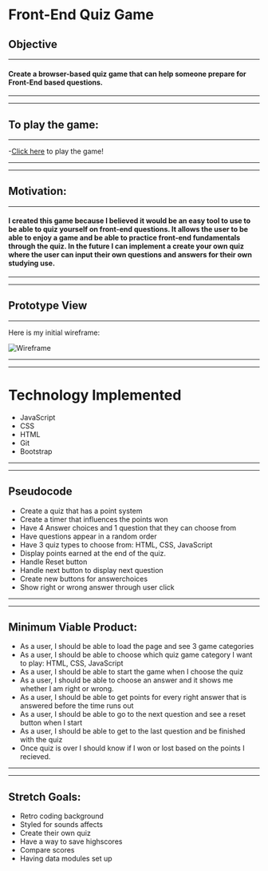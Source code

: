 # Front-End Quiz Game

## Objective
---
#### Create a browser-based quiz game that can help someone prepare for Front-End based questions.

---
---


## To play the game:
---
-[Click here](https://www.google.com) to play the game!


---
---

## Motivation:
---
 #### I created this game because I believed it would be an easy tool to use to be able to quiz yourself on front-end questions. It allows the user to be able to enjoy a game and be able to practice front-end fundamentals through the quiz. In the future I can implement a create your own quiz where the user can input their own questions and answers for their own studying use.
 ---
 ---

## Prototype View
---
Here is my initial wireframe:

![Wireframe](https://imgur.com/gallery/juaWwjW "Wireframe 1")


---
---

# Technology Implemented
- JavaScript
- CSS
- HTML
- Git
- Bootstrap

---
---

## Pseudocode
- Create a quiz that has a point system
- Create a timer that influences the points won
- Have 4 Answer choices and 1 question that they can choose from
- Have questions appear in a random order
- Have 3 quiz types to choose from: HTML, CSS, JavaScript
- Display points earned at the end of the quiz.
- Handle Reset button
- Handle next button to display next question
- Create new buttons for answerchoices 
- Show right or wrong answer through user click
---
---
## Minimum Viable Product:

- As a user, I should be able to load the page and see 3 game categories
- As a user, I should be able to choose which quiz game category I want to play: HTML, CSS, JavaScript
- As a user, I should be able to start the game when I choose the quiz
- As a user, I should be able to choose an answer and it shows me whether I am right or wrong.
- As a user, I should be able to get points for every right answer that is answered before the time runs out
- As a user, I should be able to go to the next question and see a reset button when I start
- As a user, I should be able to get to the last question and be finished with the quiz
- Once quiz is over I should know if I won or lost based on the points I recieved.

---
---

## Stretch Goals:
- Retro coding background
- Styled for sounds affects
- Create their own quiz
- Have a way to save highscores
- Compare scores
- Having data modules set up